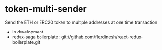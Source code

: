 # token-multi-sender
Send the ETH or ERC20 token to multiple addresses at one time transaction 
* in development
* redux-saga boilerplate : git://github.com/flexdinesh/react-redux-boilerplate.git


